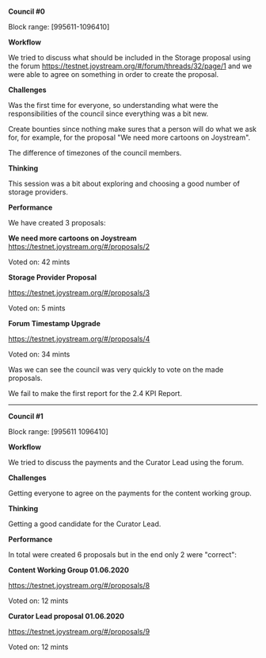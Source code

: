 **Council #0**

Block range: 
\[995611-1096410\]

**Workflow**

We tried to discuss what should be included in the Storage proposal using the forum
https://testnet.joystream.org/#/forum/threads/32/page/1 and we were able to agree on something in order to create the proposal.

**Challenges** 

Was the first time for everyone, so understanding what were the responsibilities of the council since everything was a bit new.

Create bounties since nothing make sures that a person will do what we ask for, for example, for the proposal "We need more cartoons on Joystream".

The difference of timezones of the council members.


**Thinking** 

This session was a bit about exploring and choosing a good number of storage providers.


**Performance**

We have created 3 proposals:

**We need more cartoons on Joystream**
https://testnet.joystream.org/#/proposals/2

Voted on: 42 mints


**Storage Provider Proposal**

https://testnet.joystream.org/#/proposals/3

Voted on: 5 mints


**Forum Timestamp Upgrade**

https://testnet.joystream.org/#/proposals/4

Voted on: 34 mints

Was we can see the council was very quickly to vote on the made proposals.

We fail to make the first report for the 2.4 KPI Report.

----------------------------------

**Council #1**

Block range: \[995611 1096410\]

**Workflow**

We tried to discuss the payments and the Curator Lead using the forum.

**Challenges** 

Getting everyone to agree on the payments for the content working group.

**Thinking** 

Getting a good candidate for the Curator Lead.

**Performance**

In total were created 6 proposals but in the end only 2 were "correct":

**Content Working Group 01.06.2020**

https://testnet.joystream.org/#/proposals/8

Voted on: 12 mints

**Curator Lead proposal 01.06.2020**

https://testnet.joystream.org/#/proposals/9

Voted on: 12 mints
